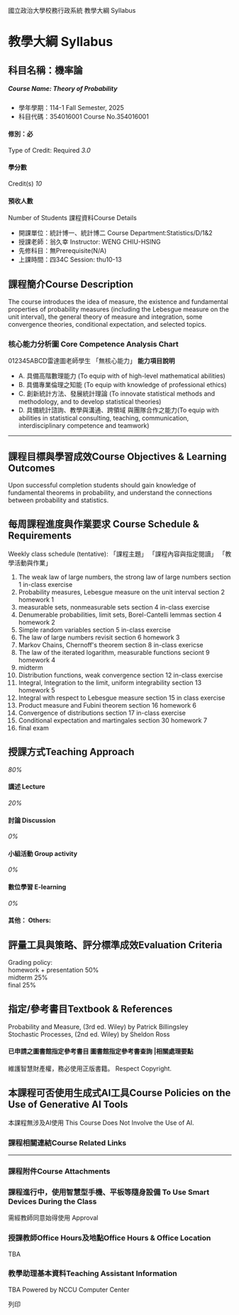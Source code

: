 國立政治大學校務行政系統 教學大綱 Syllabus
# 教學大綱 Syllabus
##  科目名稱：機率論 
#####  Course Name: Theory of Probability
  * 學年學期：114-1 Fall Semester, 2025 
  * 科目代碼：354016001 Course No.354016001


#### 修別：必
Type of Credit: Required 
_3.0_
#### 學分數
Credit(s)
_10_
#### 預收人數
Number of Students
課程資料Course Details
  * 開課單位：統計博一、統計博二 Course Department:Statistics/D/1&2 
  * 授課老師：翁久幸 Instructor: WENG CHIU-HSING 
  * 先修科目：無Prerequisite(N/A)
  * 上課時間：四34C Session: thu10-13


##  課程簡介Course Description
The course introduces the idea of measure, the existence and fundamental properties of probability measures (including the Lebesgue measure on the unit interval), the general theory of measure and integration, some convergence theories, conditional expectation, and selected topics.
###  核心能力分析圖 Core Competence Analysis Chart
012345ABCD雷達圖老師學生
「無核心能力」 
**能力項目說明**
  * A. 具備高階數理能力 (To equip with of high-level mathematical abilities)
  * B. 具備專業倫理之知能 (To equip with knowledge of professional ethics)
  * C. 創新統計方法、發展統計理論 (To innovate statistical methods and methodology, and to develop statistical theories)
  * D. 具備統計諮詢、教學與溝通、跨領域 與團隊合作之能力(To equip with abilities in statistical consulting, teaching, communication, interdisciplinary competence and teamwork)


* * *
##  課程目標與學習成效Course Objectives & Learning Outcomes 
Upon successful completion students should gain knowledge of fundamental theorems in probability, and understand the connections between probability and statistics.
##  每周課程進度與作業要求 Course Schedule & Requirements
Weekly class schedule (tentative):
「課程主題」 「課程內容與指定閱讀」 「教學活動與作業」  
1. The weak law of large numbers, the strong law of large numbers section 1 in-class exercise   
2. Probability measures, Lebesgue measure on the unit interval section 2 homework 1  
3. measurable sets, nonmeasurable sets section 4 in-class exercise  
4. Denumerable probabilities, limit sets, Borel-Cantelli lemmas section 4 homework 2  
5. Simple random variables section 5 in-class exercise  
6. The law of large numbers revisit section 6 homework 3  
7. Markov Chains, Chernoff's theorem section 8 in-class exericse  
8. The law of the iterated logarithm, measurable functions seciont 9 homework 4  
9. midterm   
10. Distribution functions, weak convergence section 12 in-class exercise  
11. Integral, Integration to the limit, uniform integrability section 13 homework 5  
12. Integral with respect to Lebesgue measure section 15 in class exercise  
13. Product measure and Fubini theorem section 16 homework 6  
14. Convergence of distributions section 17 in-class exercise  
15. Conditional expectation and martingales section 30 homework 7  
16. final exam
##  授課方式Teaching Approach
_80%_
####  講述 Lecture
_20%_
####  討論 Discussion
_0%_
####  小組活動 Group activity
_0%_
####  數位學習 E-learning
_0%_
####  其他： Others:
##  評量工具與策略、評分標準成效Evaluation Criteria
Grading policy:  
homework + presentation 50%  
midterm 25%  
final 25%  

##  指定/參考書目Textbook & References
Probability and Measure, (3rd ed. Wiley) by Patrick Billingsley  
Stochastic Processes, (2nd ed. Wiley) by Sheldon Ross
####  已申請之圖書館指定參考書目  圖書館指定參考書查詢 |相關處理要點
維護智慧財產權，務必使用正版書籍。 Respect Copyright.
##  本課程可否使用生成式AI工具Course Policies on the Use of Generative AI Tools
本課程無涉及AI使用 This Course Does Not Involve the Use of AI.
###  課程相關連結Course Related Links
* * *
###  課程附件Course Attachments
###  課程進行中，使用智慧型手機、平板等隨身設備 To Use Smart Devices During the Class
需經教師同意始得使用  Approval
###  授課教師Office Hours及地點Office Hours & Office Location
TBA
###  教學助理基本資料Teaching Assistant Information
TBA
Powered by NCCU Computer Center
  
列印
